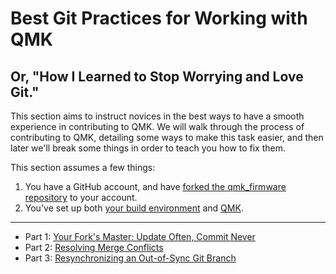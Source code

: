 # Best Git Practices for Working with QMK

## Or, "How I Learned to Stop Worrying and Love Git."

This section aims to instruct novices in the best ways to have a smooth experience in contributing to QMK. We will walk through the process of contributing to QMK, detailing some ways to make this task easier, and then later we'll break some things in order to teach you how to fix them.

This section assumes a few things:

1. You have a GitHub account, and have [forked the qmk_firmware repository](getting_started_github) to your account.
2. You've set up both [your build environment](newbs_getting_started.md#set-up-your-environment) and [QMK](newbs_getting_started.md#set-up-qmk).

---

- Part 1: [Your Fork's Master: Update Often, Commit Never](newbs_git_using_your_master_branch)
- Part 2: [Resolving Merge Conflicts](newbs_git_resolving_merge_conflicts)
- Part 3: [Resynchronizing an Out-of-Sync Git Branch](newbs_git_resynchronize_a_branch)
